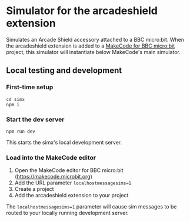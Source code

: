 # Simulator for the arcadeshield extension

Simulates an Arcade Shield accessory attached to a BBC micro:bit. When the arcadeshield extension is added to a [MakeCode for BBC micro:bit](https://makecode.microbit.org) project, this simulator will instantiate below MakeCode's main simulator.

## Local testing and development

### First-time setup
```
cd simx
npm i
```

### Start the dev server
```
npm run dev
```

This starts the simx's local development server.

### Load into the MakeCode editor

1. Open the MakeCode editor for BBC micro:bit (https://makecode.microbit.org)
2. Add the URL parameter `localhostmessagesims=1`
3. Create a project
4. Add the arcadeshield extension to your project

The `localhostmessagesims=1` parameter will cause sim messages to be routed to your locally running development server.

